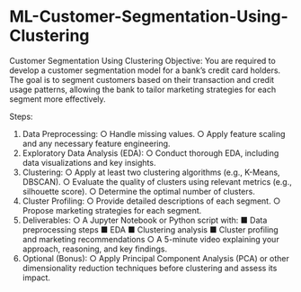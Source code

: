 # ML-Customer-Segmentation-Using-Clustering
Customer Segmentation Using Clustering
Objective:
You are required to develop a customer segmentation model for a bank’s credit card holders.
The goal is to segment customers based on their transaction and credit usage patterns,
allowing the bank to tailor marketing strategies for each segment more effectively.

Steps:
1. Data Preprocessing:
○ Handle missing values.
○ Apply feature scaling and any necessary feature engineering.
2. Exploratory Data Analysis (EDA):
○ Conduct thorough EDA, including data visualizations and key insights.
3. Clustering:
○ Apply at least two clustering algorithms (e.g., K-Means, DBSCAN).
○ Evaluate the quality of clusters using relevant metrics (e.g., silhouette score).
○ Determine the optimal number of clusters.
4. Cluster Profiling:
○ Provide detailed descriptions of each segment.
○ Propose marketing strategies for each segment.
5. Deliverables:
○ A Jupyter Notebook or Python script with:
■ Data preprocessing steps
■ EDA
■ Clustering analysis
■ Cluster profiling and marketing recommendations
○ A 5-minute video explaining your approach, reasoning, and key findings.
6. Optional (Bonus):
○ Apply Principal Component Analysis (PCA) or other dimensionality reduction
techniques before clustering and assess its impact.
